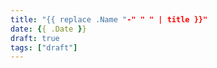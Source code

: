 ```yaml
---
title: "{{ replace .Name "-" " " | title }}"
date: {{ .Date }}
draft: true
tags: ["draft"]
---
```



